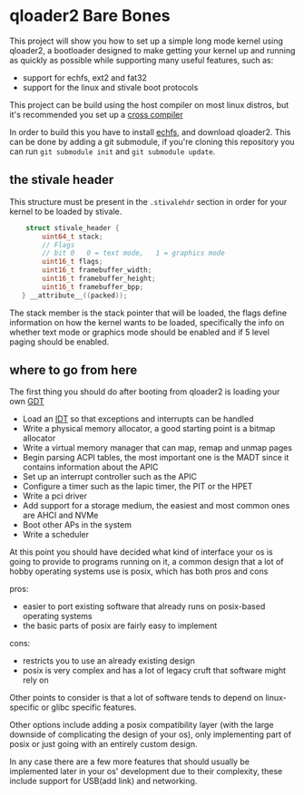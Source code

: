 # qloader2 Bare Bones

This project will show you how to set up a simple long mode kernel using qloader2, a bootloader designed to make getting your kernel up and running as quickly as possible while supporting many useful features, such as:


* support for echfs, ext2 and fat32
* support for the linux and stivale boot protocols

This project can be build using the host compiler on most linux distros, but it's recommended you set up a [cross compiler](https://osdev.wiki/tools:compilers:gcc:x86:generic)


In order to build this you have to install [echfs](https://github.com/qword-os/echfs), and download qloader2. This can be done by adding a git submodule, if you're cloning this repository you can run `git submodule init` and `git submodule update`.

## the stivale header
This structure must be present in the `.stivalehdr` section in order for your kernel to be loaded by stivale.

```c
    struct stivale_header {
        uint64_t stack;
        // Flags
        // bit 0   0 = text mode,   1 = graphics mode
        uint16_t flags;
        uint16_t framebuffer_width;
        uint16_t framebuffer_height;
        uint16_t framebuffer_bpp;
   } __attribute__((packed));
```

 The stack member is the stack pointer that will be loaded, the flags define information on how the kernel wants to be loaded, specifically the info on whether text mode or graphics mode should be enabled and if 5 level paging should be enabled. 

## where to go from here

The first thing you should do after booting from qloader2 is loading your own [GDT](https://osdev.wiki/x86:structures:gdt)

* Load an [IDT](https://osdev.wiki/x86:structures:gdt) so that exceptions and interrupts can be handled 
* Write a physical memory allocator, a good starting point is a bitmap allocator
* Write a virtual memory manager that can map, remap and unmap pages
* Begin parsing ACPI tables, the most important one is the MADT since it contains information about the APIC
* Set up an interrupt controller such as the APIC
* Configure a timer such as the lapic timer, the PIT or the HPET
* Write a pci driver
* Add support for a storage medium, the easiest and most common ones are AHCI and NVMe
* Boot other APs in the system
* Write a scheduler

At this point you should have decided what kind of interface your os is going to provide to programs running on it, a common design that a lot of hobby operating systems use is posix, which has both pros and cons

pros:

* easier to port existing software that already runs on posix-based operating systems
* the basic parts of posix are fairly easy to implement 

cons:

* restricts you to use an already existing design
* posix is very complex and has a lot of legacy cruft that software might rely on

Other points to consider is that a lot of software tends to depend on linux-specific or glibc specific features.

Other options include adding a posix compatibility layer (with the large downside of complicating the design of your os), only implementing part of posix or just going with an entirely custom design.

In any case there are a few more features that should usually be implemented later in your os' development due to their complexity, these include support for USB(add link) and networking.
